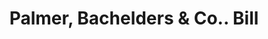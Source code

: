 ---
doi: 10.7916/D8V70WM1
date_other: '1870'
date_other_textual: '1870'
form: printed ephemera
genre:
- Invoices
name:
- Palmer, Bachelders & Co.
object_in_context_url: https://biggert.cul.columbia.edu/items/view/ave_biggert_00432
subject_hierarchical_geographic:
- Boston, Massachusetts, United States
subject_name:
- Palmer, Bachelders & Co.
title: Palmer, Bachelders & Co.. Bill
sort_title: Palmer, Bachelders & Co.. Bill
call_number: ave_biggert_00432
coordinates:
- 42.35805555555556,-71.06361111111111
pid: ave_biggert_00432
identifiers: ave_biggert_00432
permalink: /biggert/ave_biggert_00432/
layout: iiif-image-page
---